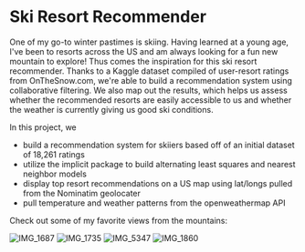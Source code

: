 # Ski Resort Recommender
One of my go-to winter pastimes is skiing. Having learned at a young age, I've been to resorts across the US and am always looking for a fun new mountain to explore! Thus comes the inspiration for this ski resort recommender. Thanks to a Kaggle dataset compiled of user-resort ratings from OnTheSnow.com, we're able to build a recommendation system using collaborative filtering. We also map out the results, which helps us assess whether the recommended resorts are easily accessible to us and whether the weather is currently giving us good ski conditions. 

In this project, we
- build a recommendation system for skiiers based off of an initial dataset of 18,261 ratings
- utilize the implicit package to build alternating least squares and nearest neighbor models
- display top resort recommendations on a US map using lat/longs pulled from the Nominatim geolocater
- pull temperature and weather patterns from the openweathermap API

Check out some of my favorite views from the mountains:

![IMG_1687](https://github.com/user-attachments/assets/1520afe1-2f09-4fb5-b06c-ffc7167b24eb)
![IMG_1735](https://github.com/user-attachments/assets/b6a49e67-bbb5-4fb8-946c-45c42853617f)
![IMG_5347](https://github.com/user-attachments/assets/ffbdb363-2308-4cb5-bd90-2035b06af7a8)
![IMG_1860](https://github.com/user-attachments/assets/28e9d901-71fe-4ba1-806c-b6bb157e3347)
